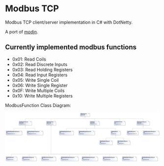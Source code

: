 # Modbus TCP

Modbus TCP client/server implementation in C# with DotNetty.

A port of [modjn](https://github.com/klymenek/modjn).

## Currently implemented modbus functions

+ 0x01: Read Coils
+ 0x02: Read Discrete Inputs
+ 0x03: Read Holding Registers
+ 0x04: Read Input Registers
+ 0x05: Write Single Coil
+ 0x06: Write Single Register
+ 0x0F: Write Multiple Coils
+ 0x10: Write Multiple Registers

ModbusFunction Class Diagram:

![ModbusFunction Class Diagram](./Karonda.ModbusTcp/ModbusFunctionClassDiagram.png)